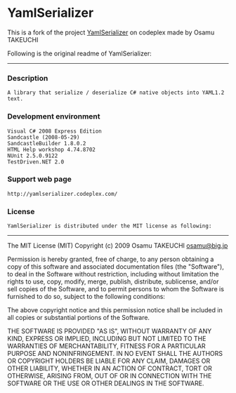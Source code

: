 # YamlSerializer

This is a fork of the project [YamlSerializer](https://yamlserializer.codeplex.com/) on codeplex made by Osamu TAKEUCHI

Following is the original readme of YamlSerializer:
___

### Description
	A library that serialize / deserialize C# native objects into YAML1.2 text.

### Development environment 
	Visual C# 2008 Express Edition
	Sandcastle (2008-05-29)
	SandcastleBuilder 1.8.0.2
	HTML Help workshop 4.74.8702
	NUnit 2.5.0.9122
	TestDriven.NET 2.0

### Support web page 
	http://yamlserializer.codeplex.com/

### License
	YamlSerializer is distributed under the MIT license as following:

---
The MIT License (MIT)
Copyright (c) 2009 Osamu TAKEUCHI <osamu@big.jp>

Permission is hereby granted, free of charge, to any person obtaining a copy of 
this software and associated documentation files (the "Software"), to deal in the 
Software without restriction, including without limitation the rights to use, copy, 
modify, merge, publish, distribute, sublicense, and/or sell copies of the Software, 
and to permit persons to whom the Software is furnished to do so, subject to the 
following conditions:

The above copyright notice and this permission notice shall be included in all 
copies or substantial portions of the Software.

THE SOFTWARE IS PROVIDED "AS IS", WITHOUT WARRANTY OF ANY KIND, EXPRESS OR IMPLIED, 
INCLUDING BUT NOT LIMITED TO THE WARRANTIES OF MERCHANTABILITY, FITNESS FOR A 
PARTICULAR PURPOSE AND NONINFRINGEMENT. IN NO EVENT SHALL THE AUTHORS OR COPYRIGHT 
HOLDERS BE LIABLE FOR ANY CLAIM, DAMAGES OR OTHER LIABILITY, WHETHER IN AN ACTION OF 
CONTRACT, TORT OR OTHERWISE, ARISING FROM, OUT OF OR IN CONNECTION WITH THE SOFTWARE 
OR THE USE OR OTHER DEALINGS IN THE SOFTWARE.
